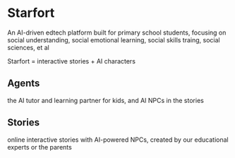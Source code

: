 # Starfort

An AI-driven edtech platform built for primary school students, focusing on social understanding, social emotional learning, social skills traing, social sciences, et al

Starfort = interactive stories + AI characters


## Agents

the AI tutor and learning partner for kids, and AI NPCs in the stories

## Stories

online interactive stories with AI-powered NPCs, created by our educational experts or the parents




